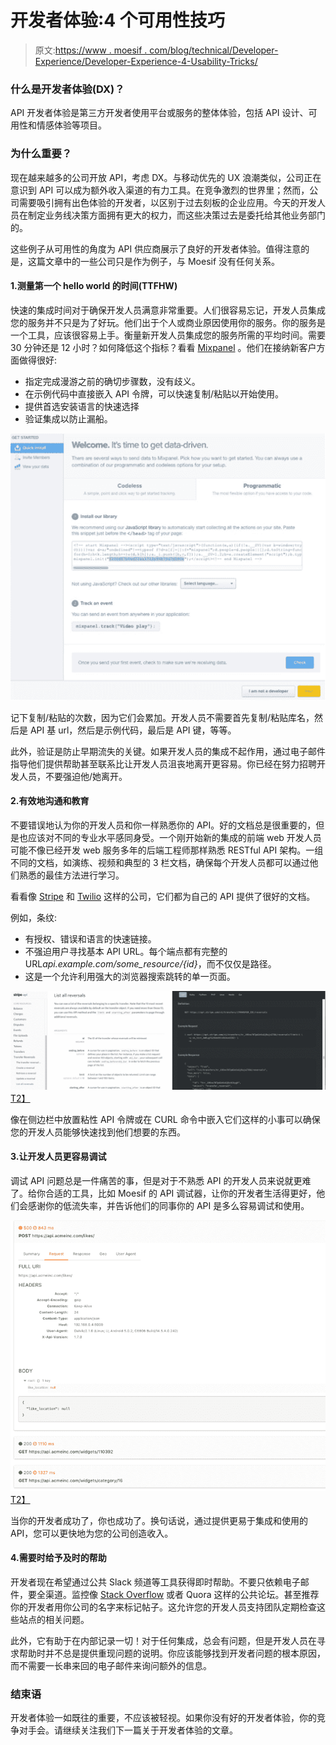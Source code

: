 # 开发者体验:4 个可用性技巧

> 原文:[https://www . moesif . com/blog/technical/Developer-Experience/Developer-Experience-4-Usability-Tricks/](https://www.moesif.com/blog/technical/developer-experience/Developer-Experience-4-Usability-Tricks/)

### 什么是开发者体验(DX)？

API 开发者体验是第三方开发者使用平台或服务的整体体验，包括 API 设计、可用性和情感体验等项目。

### 为什么重要？

现在越来越多的公司开放 API，考虑 DX。与移动优先的 UX 浪潮类似，公司正在意识到 API 可以成为额外收入渠道的有力工具。在竞争激烈的世界里；然而，公司需要吸引拥有出色体验的开发者，以区别于过去刻板的企业应用。今天的开发人员在制定业务线决策方面拥有更大的权力，而这些决策过去是委托给其他业务部门的。

这些例子从可用性的角度为 API 供应商展示了良好的开发者体验。值得注意的是，这篇文章中的一些公司只是作为例子，与 Moesif 没有任何关系。

#### 1.测量第一个 hello world 的时间(TTFHW)

快速的集成时间对于确保开发人员满意非常重要。人们很容易忘记，开发人员集成您的服务并不只是为了好玩。他们出于个人或商业原因使用你的服务。你的服务是一个工具，应该很容易上手。衡量新开发人员集成您的服务所需的平均时间。需要 30 分钟还是 12 小时？如何降低这个指标？看看 [Mixpanel](https://mixpanel.com) 。他们在接纳新客户方面做得很好:

*   指定完成漫游之前的确切步骤数，没有歧义。
*   在示例代码中直接嵌入 API 令牌，可以快速复制/粘贴以开始使用。
*   提供首选安装语言的快速选择
*   验证集成以防止漏船。

![Mixpanel's Onboarding](img/d23a337da45eeaa5b43b4c4b0cf68e3c.png)

记下复制/粘贴的次数，因为它们会累加。开发人员不需要首先复制/粘贴库名，然后是 API 基 url，然后是示例代码，最后是 API 键，等等。

此外，验证是防止早期流失的关键。如果开发人员的集成不起作用，通过电子邮件指导他们提供帮助甚至联系比让开发人员沮丧地离开更容易。你已经在努力招聘开发人员，不要强迫他/她离开。

#### 2.有效地沟通和教育

不要错误地认为你的开发人员和你一样熟悉你的 API。好的文档总是很重要的，但是也应该对不同的专业水平感同身受。一个刚开始新的集成的前端 web 开发人员可能不像已经开发 web 服务多年的后端工程师那样熟悉 RESTful API 架构。一组不同的文档，如演练、视频和典型的 3 栏文档，确保每个开发人员都可以通过他们熟悉的最佳方法进行学习。

看看像 [Stripe](https://stripe.com/docs/api) 和 [Twilio](https://www.twilio.com/docs/api) 这样的公司，它们都为自己的 API 提供了很好的文档。

例如，条纹:

*   有授权、错误和语言的快速链接。
*   不强迫用户寻找基本 API URL。每个端点都有完整的 URL*api.example.com/some_resource/{id}*，而不仅仅是路径。
*   这是一个允许利用强大的浏览器搜索跳转的单一页面。

[![Stripe's Developer Documentation](img/bea29dd6e62e18463aaa4bca27fe5f12.png)T2】](https://stripe.com/docs/api)

像在侧边栏中放置粘性 API 令牌或在 CURL 命令中嵌入它们这样的小事可以确保您的开发人员能够快速找到他们想要的东西。

#### 3.让开发人员更容易调试

调试 API 问题总是一件痛苦的事，但是对于不熟悉 API 的开发人员来说就更难了。给你合适的工具，比如 Moesif 的 API 调试器，让你的开发者生活得更好，他们会感谢你的低流失率，并告诉他们的同事你的 API 是多么容易调试和使用。

[![API Debugger](img/eaa83a54c251254b9f46c43bb2f355a9.png)T2】](https://moesif.com/features?utm_source=blog)

当你的开发者成功了，你也成功了。换句话说，通过提供更易于集成和使用的 API，您可以更快地为您的公司创造收入。

#### 4.需要时给予及时的帮助

开发者现在希望通过公共 Slack 频道等工具获得即时帮助。不要只依赖电子邮件，要全渠道。监控像 [Stack Overflow](https://stackoverflow.com) 或者 Quora 这样的公共论坛。甚至推荐你的开发者用你公司的名字来标记帖子。这允许您的开发人员支持团队定期检查这些站点的相关问题。

此外，它有助于在内部记录一切！对于任何集成，总会有问题，但是开发人员在寻求帮助时并不总是提供重现问题的说明。你应该能够找到开发者问题的根本原因，而不需要一长串来回的电子邮件来询问额外的信息。

### 结束语

开发者体验一如既往的重要，不应该被轻视。如果你没有好的开发者体验，你的竞争对手会。请继续关注我们下一篇关于开发者体验的文章。